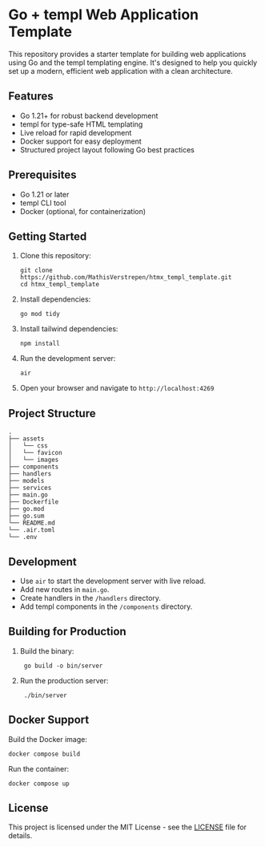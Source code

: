 # Go + templ Web Application Template

This repository provides a starter template for building web applications using Go and the templ templating engine. It's designed to help you quickly set up a modern, efficient web application with a clean architecture.

## Features

- Go 1.21+ for robust backend development
- templ for type-safe HTML templating
- Live reload for rapid development
- Docker support for easy deployment
- Structured project layout following Go best practices

## Prerequisites

- Go 1.21 or later
- templ CLI tool
- Docker (optional, for containerization)

## Getting Started

1. Clone this repository:
   ```
   git clone https://github.com/MathisVerstrepen/htmx_templ_template.git
   cd htmx_templ_template
   ```

2. Install dependencies:
   ```
   go mod tidy
   ```

3. Install tailwind dependencies:
   ```
   npm install
   ```

4. Run the development server:
   ```
   air
   ```

5. Open your browser and navigate to `http://localhost:4269`

## Project Structure

```
.
├── assets
│   └── css
│   └── favicon
│   └── images
├── components
├── handlers
├── models
├── services
├── main.go
├── Dockerfile
├── go.mod
├── go.sum
└── README.md
└── .air.toml
└── .env
```

## Development

- Use `air` to start the development server with live reload.
- Add new routes in `main.go`.
- Create handlers in the `/handlers` directory.
- Add templ components in the `/components` directory.

## Building for Production

1. Build the binary:
   ```
    go build -o bin/server
   ```

2. Run the production server:
   ```
    ./bin/server
   ```

## Docker Support

Build the Docker image:
```
docker compose build
```

Run the container:
```
docker compose up
```

## License

This project is licensed under the MIT License - see the [LICENSE](LICENSE) file for details.
